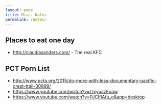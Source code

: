 ```yaml
---
layout: page
title: Misc. Notes
permalink: /notes/
---
```


## Places to eat one day

* http://claudiasanders.com/ - The real KFC

## PCT Porn List

* http://www.pcta.org/2015/do-more-with-less-documentary-pacific-crest-trail-30899/
* https://www.youtube.com/watch?v=LIvyuazEoaw
* https://www.youtube.com/watch?v=PJCIflAfu_o&app=desktop